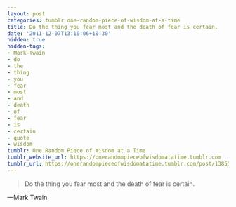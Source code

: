 ```yaml
---
layout: post
categories: tumblr one-random-piece-of-wisdom-at-a-time
title: Do the thing you fear most and the death of fear is certain.
date: '2011-12-07T13:10:06+10:30'
hidden: true
hidden-tags:
- Mark-Twain
- do
- the
- thing
- you
- fear
- most
- and
- death
- of
- fear
- is
- certain
- quote
- wisdom
tumblr: One Random Piece of Wisdom at a Time
tumblr_website_url: https://onerandompieceofwisdomatatime.tumblr.com
tumblr_url: https://onerandompieceofwisdomatatime.tumblr.com/post/13855328222/do-the-thing-you-fear-most-and-the-death-of-fear
---
```

> Do the thing you fear most and the death of fear is certain.

—Mark Twain
